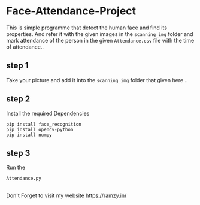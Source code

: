 # Face-Attendance-Project
This is simple programme that detect the human face and find its properties. 
And refer it with the given images in the `scanning_img` folder and mark attendance of the person in the given
`Attendance.csv` file with the time of attendance..

## step 1
Take your picture and add it into the `scanning_img` folder that given here ..

## step 2 
Install the required Dependencies 

~~~
pip install face_recognition
pip install opencv-python
pip install numpy
~~~

## step 3
Run the 
~~~
Attendance.py
~~~

## 
Don't Forget to visit my website https://ramzy.in/
